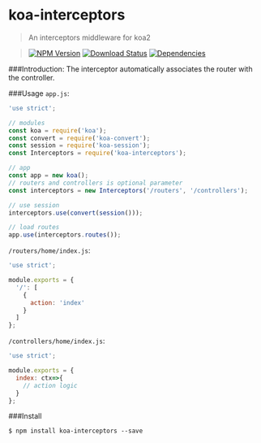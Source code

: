 koa-interceptors
================

>An interceptors middleware for koa2

>[![NPM Version][npm-image]][npm-url]
>[![Download Status][download-image]][npm-url]
>[![Dependencies][david-image]][david-url]

###Introduction:
The interceptor automatically associates the router with the controller.

###Usage
```app.js```:
```js
'use strict';

// modules
const koa = require('koa');
const convert = require('koa-convert');
const session = require('koa-session');
const Interceptors = require('koa-interceptors');

// app
const app = new koa();
// routers and controllers is optional parameter
const interceptors = new Interceptors('/routers', '/controllers');

// use session
interceptors.use(convert(session()));

// load routes
app.use(interceptors.routes());
```

```/routers/home/index.js```:
```js
'use strict';

module.exports = {
  '/': [
    {
      action: 'index'
    }
  ]
};
```

```/controllers/home/index.js```:
```js
'use strict';

module.exports = {
  index: ctx=>{
    // action logic
  }
};
```

###Install
```
$ npm install koa-interceptors --save
```

[npm-image]: http://img.shields.io/npm/v/koa-interceptors.svg?style=flat-square
[npm-url]: https://www.npmjs.org/package/koa-interceptors
[download-image]: http://img.shields.io/npm/dm/koa-interceptors.svg?style=flat-square
[david-image]: http://img.shields.io/david/nuintun/koa-interceptors.svg?style=flat-square
[david-url]: https://david-dm.org/nuintun/koa-interceptors
